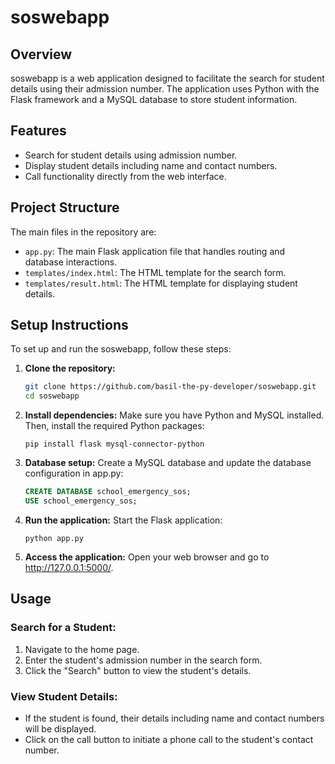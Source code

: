 # soswebapp

## Overview
soswebapp is a web application designed to facilitate the search for student details using their admission number. The application uses Python with the Flask framework and a MySQL database to store student information.

## Features
- Search for student details using admission number.
- Display student details including name and contact numbers.
- Call functionality directly from the web interface.

## Project Structure
The main files in the repository are:
- `app.py`: The main Flask application file that handles routing and database interactions.
- `templates/index.html`: The HTML template for the search form.
- `templates/result.html`: The HTML template for displaying student details.

## Setup Instructions
To set up and run the soswebapp, follow these steps:

1. **Clone the repository:**
   ```bash
   git clone https://github.com/basil-the-py-developer/soswebapp.git
   cd soswebapp
   ```
2. **Install dependencies:**
   Make sure you have Python and MySQL installed. Then, install the required Python packages:
   ```
   pip install flask mysql-connector-python
   ```
3. **Database setup:**
   Create a MySQL database and update the database configuration in app.py:
   ```sql
   CREATE DATABASE school_emergency_sos;
   USE school_emergency_sos;
   ```
4. **Run the application:**
   Start the Flask application:
   ```
   python app.py
   ```
5. **Access the application:**
   Open your web browser and go to http://127.0.0.1:5000/.
## Usage

### Search for a Student:

1. Navigate to the home page.
2. Enter the student's admission number in the search form.
3. Click the "Search" button to view the student's details.

### View Student Details:
- If the student is found, their details including name and contact numbers will be displayed.
- Click on the call button to initiate a phone call to the student's contact number.


